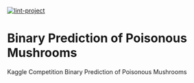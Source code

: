 [![lint-project](https://github.com/reidypatrick/pr_mushroom/actions/workflows/lint-project.yaml/badge.svg)](https://github.com/reidypatrick/pr_template/actions/workflows/lint-project.yaml)

# Binary Prediction of Poisonous Mushrooms
Kaggle Competition Binary Prediction of Poisonous Mushrooms
